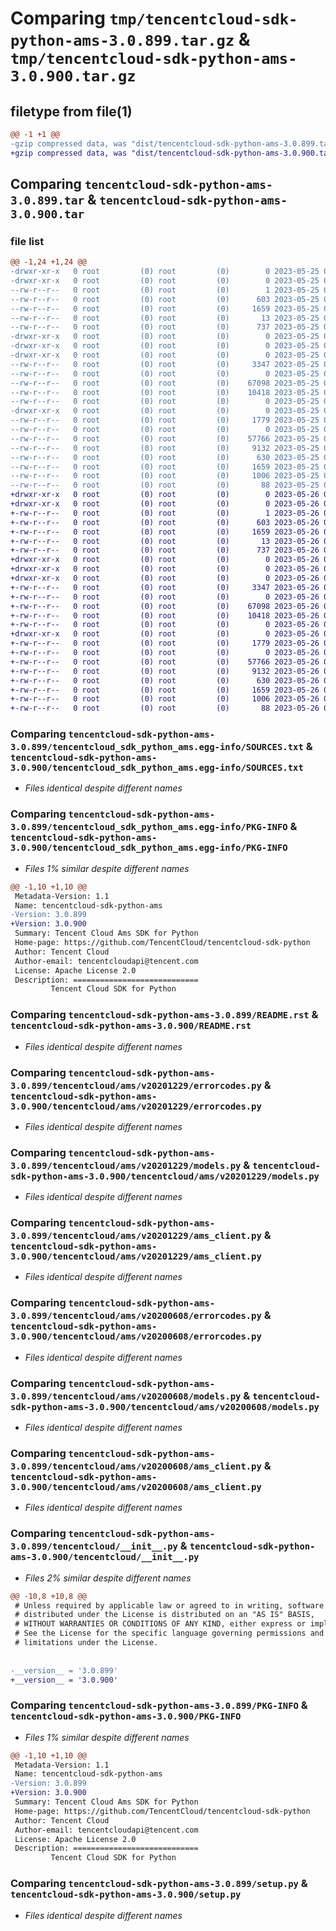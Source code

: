 # Comparing `tmp/tencentcloud-sdk-python-ams-3.0.899.tar.gz` & `tmp/tencentcloud-sdk-python-ams-3.0.900.tar.gz`

## filetype from file(1)

```diff
@@ -1 +1 @@
-gzip compressed data, was "dist/tencentcloud-sdk-python-ams-3.0.899.tar", last modified: Thu May 25 00:15:52 2023, max compression
+gzip compressed data, was "dist/tencentcloud-sdk-python-ams-3.0.900.tar", last modified: Fri May 26 02:09:18 2023, max compression
```

## Comparing `tencentcloud-sdk-python-ams-3.0.899.tar` & `tencentcloud-sdk-python-ams-3.0.900.tar`

### file list

```diff
@@ -1,24 +1,24 @@
-drwxr-xr-x   0 root         (0) root         (0)        0 2023-05-25 00:15:52.000000 tencentcloud-sdk-python-ams-3.0.899/
-drwxr-xr-x   0 root         (0) root         (0)        0 2023-05-25 00:15:52.000000 tencentcloud-sdk-python-ams-3.0.899/tencentcloud_sdk_python_ams.egg-info/
--rw-r--r--   0 root         (0) root         (0)        1 2023-05-25 00:15:52.000000 tencentcloud-sdk-python-ams-3.0.899/tencentcloud_sdk_python_ams.egg-info/dependency_links.txt
--rw-r--r--   0 root         (0) root         (0)      603 2023-05-25 00:15:52.000000 tencentcloud-sdk-python-ams-3.0.899/tencentcloud_sdk_python_ams.egg-info/SOURCES.txt
--rw-r--r--   0 root         (0) root         (0)     1659 2023-05-25 00:15:52.000000 tencentcloud-sdk-python-ams-3.0.899/tencentcloud_sdk_python_ams.egg-info/PKG-INFO
--rw-r--r--   0 root         (0) root         (0)       13 2023-05-25 00:15:52.000000 tencentcloud-sdk-python-ams-3.0.899/tencentcloud_sdk_python_ams.egg-info/top_level.txt
--rw-r--r--   0 root         (0) root         (0)      737 2023-05-25 00:15:52.000000 tencentcloud-sdk-python-ams-3.0.899/README.rst
-drwxr-xr-x   0 root         (0) root         (0)        0 2023-05-25 00:15:52.000000 tencentcloud-sdk-python-ams-3.0.899/tencentcloud/
-drwxr-xr-x   0 root         (0) root         (0)        0 2023-05-25 00:15:52.000000 tencentcloud-sdk-python-ams-3.0.899/tencentcloud/ams/
-drwxr-xr-x   0 root         (0) root         (0)        0 2023-05-25 00:15:52.000000 tencentcloud-sdk-python-ams-3.0.899/tencentcloud/ams/v20201229/
--rw-r--r--   0 root         (0) root         (0)     3347 2023-05-25 00:15:52.000000 tencentcloud-sdk-python-ams-3.0.899/tencentcloud/ams/v20201229/errorcodes.py
--rw-r--r--   0 root         (0) root         (0)        0 2023-05-25 00:15:52.000000 tencentcloud-sdk-python-ams-3.0.899/tencentcloud/ams/v20201229/__init__.py
--rw-r--r--   0 root         (0) root         (0)    67098 2023-05-25 00:15:52.000000 tencentcloud-sdk-python-ams-3.0.899/tencentcloud/ams/v20201229/models.py
--rw-r--r--   0 root         (0) root         (0)    10418 2023-05-25 00:15:52.000000 tencentcloud-sdk-python-ams-3.0.899/tencentcloud/ams/v20201229/ams_client.py
--rw-r--r--   0 root         (0) root         (0)        0 2023-05-25 00:15:52.000000 tencentcloud-sdk-python-ams-3.0.899/tencentcloud/ams/__init__.py
-drwxr-xr-x   0 root         (0) root         (0)        0 2023-05-25 00:15:52.000000 tencentcloud-sdk-python-ams-3.0.899/tencentcloud/ams/v20200608/
--rw-r--r--   0 root         (0) root         (0)     1779 2023-05-25 00:15:52.000000 tencentcloud-sdk-python-ams-3.0.899/tencentcloud/ams/v20200608/errorcodes.py
--rw-r--r--   0 root         (0) root         (0)        0 2023-05-25 00:15:52.000000 tencentcloud-sdk-python-ams-3.0.899/tencentcloud/ams/v20200608/__init__.py
--rw-r--r--   0 root         (0) root         (0)    57766 2023-05-25 00:15:52.000000 tencentcloud-sdk-python-ams-3.0.899/tencentcloud/ams/v20200608/models.py
--rw-r--r--   0 root         (0) root         (0)     9132 2023-05-25 00:15:52.000000 tencentcloud-sdk-python-ams-3.0.899/tencentcloud/ams/v20200608/ams_client.py
--rw-r--r--   0 root         (0) root         (0)      630 2023-05-25 00:15:52.000000 tencentcloud-sdk-python-ams-3.0.899/tencentcloud/__init__.py
--rw-r--r--   0 root         (0) root         (0)     1659 2023-05-25 00:15:52.000000 tencentcloud-sdk-python-ams-3.0.899/PKG-INFO
--rw-r--r--   0 root         (0) root         (0)     1006 2023-05-25 00:15:52.000000 tencentcloud-sdk-python-ams-3.0.899/setup.py
--rw-r--r--   0 root         (0) root         (0)       88 2023-05-25 00:15:52.000000 tencentcloud-sdk-python-ams-3.0.899/setup.cfg
+drwxr-xr-x   0 root         (0) root         (0)        0 2023-05-26 02:09:18.000000 tencentcloud-sdk-python-ams-3.0.900/
+drwxr-xr-x   0 root         (0) root         (0)        0 2023-05-26 02:09:18.000000 tencentcloud-sdk-python-ams-3.0.900/tencentcloud_sdk_python_ams.egg-info/
+-rw-r--r--   0 root         (0) root         (0)        1 2023-05-26 02:09:18.000000 tencentcloud-sdk-python-ams-3.0.900/tencentcloud_sdk_python_ams.egg-info/dependency_links.txt
+-rw-r--r--   0 root         (0) root         (0)      603 2023-05-26 02:09:18.000000 tencentcloud-sdk-python-ams-3.0.900/tencentcloud_sdk_python_ams.egg-info/SOURCES.txt
+-rw-r--r--   0 root         (0) root         (0)     1659 2023-05-26 02:09:18.000000 tencentcloud-sdk-python-ams-3.0.900/tencentcloud_sdk_python_ams.egg-info/PKG-INFO
+-rw-r--r--   0 root         (0) root         (0)       13 2023-05-26 02:09:18.000000 tencentcloud-sdk-python-ams-3.0.900/tencentcloud_sdk_python_ams.egg-info/top_level.txt
+-rw-r--r--   0 root         (0) root         (0)      737 2023-05-26 02:09:18.000000 tencentcloud-sdk-python-ams-3.0.900/README.rst
+drwxr-xr-x   0 root         (0) root         (0)        0 2023-05-26 02:09:18.000000 tencentcloud-sdk-python-ams-3.0.900/tencentcloud/
+drwxr-xr-x   0 root         (0) root         (0)        0 2023-05-26 02:09:18.000000 tencentcloud-sdk-python-ams-3.0.900/tencentcloud/ams/
+drwxr-xr-x   0 root         (0) root         (0)        0 2023-05-26 02:09:18.000000 tencentcloud-sdk-python-ams-3.0.900/tencentcloud/ams/v20201229/
+-rw-r--r--   0 root         (0) root         (0)     3347 2023-05-26 02:09:18.000000 tencentcloud-sdk-python-ams-3.0.900/tencentcloud/ams/v20201229/errorcodes.py
+-rw-r--r--   0 root         (0) root         (0)        0 2023-05-26 02:09:18.000000 tencentcloud-sdk-python-ams-3.0.900/tencentcloud/ams/v20201229/__init__.py
+-rw-r--r--   0 root         (0) root         (0)    67098 2023-05-26 02:09:18.000000 tencentcloud-sdk-python-ams-3.0.900/tencentcloud/ams/v20201229/models.py
+-rw-r--r--   0 root         (0) root         (0)    10418 2023-05-26 02:09:18.000000 tencentcloud-sdk-python-ams-3.0.900/tencentcloud/ams/v20201229/ams_client.py
+-rw-r--r--   0 root         (0) root         (0)        0 2023-05-26 02:09:18.000000 tencentcloud-sdk-python-ams-3.0.900/tencentcloud/ams/__init__.py
+drwxr-xr-x   0 root         (0) root         (0)        0 2023-05-26 02:09:18.000000 tencentcloud-sdk-python-ams-3.0.900/tencentcloud/ams/v20200608/
+-rw-r--r--   0 root         (0) root         (0)     1779 2023-05-26 02:09:18.000000 tencentcloud-sdk-python-ams-3.0.900/tencentcloud/ams/v20200608/errorcodes.py
+-rw-r--r--   0 root         (0) root         (0)        0 2023-05-26 02:09:18.000000 tencentcloud-sdk-python-ams-3.0.900/tencentcloud/ams/v20200608/__init__.py
+-rw-r--r--   0 root         (0) root         (0)    57766 2023-05-26 02:09:18.000000 tencentcloud-sdk-python-ams-3.0.900/tencentcloud/ams/v20200608/models.py
+-rw-r--r--   0 root         (0) root         (0)     9132 2023-05-26 02:09:18.000000 tencentcloud-sdk-python-ams-3.0.900/tencentcloud/ams/v20200608/ams_client.py
+-rw-r--r--   0 root         (0) root         (0)      630 2023-05-26 02:09:18.000000 tencentcloud-sdk-python-ams-3.0.900/tencentcloud/__init__.py
+-rw-r--r--   0 root         (0) root         (0)     1659 2023-05-26 02:09:18.000000 tencentcloud-sdk-python-ams-3.0.900/PKG-INFO
+-rw-r--r--   0 root         (0) root         (0)     1006 2023-05-26 02:09:18.000000 tencentcloud-sdk-python-ams-3.0.900/setup.py
+-rw-r--r--   0 root         (0) root         (0)       88 2023-05-26 02:09:18.000000 tencentcloud-sdk-python-ams-3.0.900/setup.cfg
```

### Comparing `tencentcloud-sdk-python-ams-3.0.899/tencentcloud_sdk_python_ams.egg-info/SOURCES.txt` & `tencentcloud-sdk-python-ams-3.0.900/tencentcloud_sdk_python_ams.egg-info/SOURCES.txt`

 * *Files identical despite different names*

### Comparing `tencentcloud-sdk-python-ams-3.0.899/tencentcloud_sdk_python_ams.egg-info/PKG-INFO` & `tencentcloud-sdk-python-ams-3.0.900/tencentcloud_sdk_python_ams.egg-info/PKG-INFO`

 * *Files 1% similar despite different names*

```diff
@@ -1,10 +1,10 @@
 Metadata-Version: 1.1
 Name: tencentcloud-sdk-python-ams
-Version: 3.0.899
+Version: 3.0.900
 Summary: Tencent Cloud Ams SDK for Python
 Home-page: https://github.com/TencentCloud/tencentcloud-sdk-python
 Author: Tencent Cloud
 Author-email: tencentcloudapi@tencent.com
 License: Apache License 2.0
 Description: ============================
         Tencent Cloud SDK for Python
```

### Comparing `tencentcloud-sdk-python-ams-3.0.899/README.rst` & `tencentcloud-sdk-python-ams-3.0.900/README.rst`

 * *Files identical despite different names*

### Comparing `tencentcloud-sdk-python-ams-3.0.899/tencentcloud/ams/v20201229/errorcodes.py` & `tencentcloud-sdk-python-ams-3.0.900/tencentcloud/ams/v20201229/errorcodes.py`

 * *Files identical despite different names*

### Comparing `tencentcloud-sdk-python-ams-3.0.899/tencentcloud/ams/v20201229/models.py` & `tencentcloud-sdk-python-ams-3.0.900/tencentcloud/ams/v20201229/models.py`

 * *Files identical despite different names*

### Comparing `tencentcloud-sdk-python-ams-3.0.899/tencentcloud/ams/v20201229/ams_client.py` & `tencentcloud-sdk-python-ams-3.0.900/tencentcloud/ams/v20201229/ams_client.py`

 * *Files identical despite different names*

### Comparing `tencentcloud-sdk-python-ams-3.0.899/tencentcloud/ams/v20200608/errorcodes.py` & `tencentcloud-sdk-python-ams-3.0.900/tencentcloud/ams/v20200608/errorcodes.py`

 * *Files identical despite different names*

### Comparing `tencentcloud-sdk-python-ams-3.0.899/tencentcloud/ams/v20200608/models.py` & `tencentcloud-sdk-python-ams-3.0.900/tencentcloud/ams/v20200608/models.py`

 * *Files identical despite different names*

### Comparing `tencentcloud-sdk-python-ams-3.0.899/tencentcloud/ams/v20200608/ams_client.py` & `tencentcloud-sdk-python-ams-3.0.900/tencentcloud/ams/v20200608/ams_client.py`

 * *Files identical despite different names*

### Comparing `tencentcloud-sdk-python-ams-3.0.899/tencentcloud/__init__.py` & `tencentcloud-sdk-python-ams-3.0.900/tencentcloud/__init__.py`

 * *Files 2% similar despite different names*

```diff
@@ -10,8 +10,8 @@
 # Unless required by applicable law or agreed to in writing, software
 # distributed under the License is distributed on an "AS IS" BASIS,
 # WITHOUT WARRANTIES OR CONDITIONS OF ANY KIND, either express or implied.
 # See the License for the specific language governing permissions and
 # limitations under the License.
 
 
-__version__ = '3.0.899'
+__version__ = '3.0.900'
```

### Comparing `tencentcloud-sdk-python-ams-3.0.899/PKG-INFO` & `tencentcloud-sdk-python-ams-3.0.900/PKG-INFO`

 * *Files 1% similar despite different names*

```diff
@@ -1,10 +1,10 @@
 Metadata-Version: 1.1
 Name: tencentcloud-sdk-python-ams
-Version: 3.0.899
+Version: 3.0.900
 Summary: Tencent Cloud Ams SDK for Python
 Home-page: https://github.com/TencentCloud/tencentcloud-sdk-python
 Author: Tencent Cloud
 Author-email: tencentcloudapi@tencent.com
 License: Apache License 2.0
 Description: ============================
         Tencent Cloud SDK for Python
```

### Comparing `tencentcloud-sdk-python-ams-3.0.899/setup.py` & `tencentcloud-sdk-python-ams-3.0.900/setup.py`

 * *Files identical despite different names*

